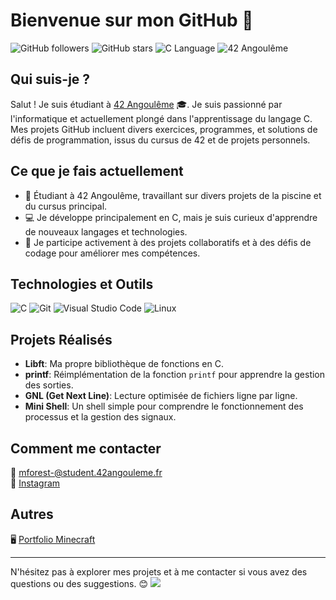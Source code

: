 # Bienvenue sur mon GitHub 👋

![GitHub followers](https://img.shields.io/github/followers/tonnomdutilisateur?label=Suiveurs&style=social)
![GitHub stars](https://img.shields.io/github/stars/tonnomdutilisateur?label=Étoiles&style=social)
![C Language](https://img.shields.io/badge/C-00599C?style=for-the-badge&logo=c&logoColor=white)
![42 Angoulême](https://img.shields.io/badge/42-Angoul%C3%AAme-000000?style=for-the-badge&logo=42&logoColor=white)

## Qui suis-je ?

Salut ! Je suis étudiant à [42 Angoulême](https://www.42.fr/) 🎓. Je suis passionné par l'informatique et actuellement plongé dans l'apprentissage du langage C. Mes projets GitHub incluent divers exercices, programmes, et solutions de défis de programmation, issus du cursus de 42 et de projets personnels.

## Ce que je fais actuellement

- 🔧 Étudiant à 42 Angoulême, travaillant sur divers projets de la piscine et du cursus principal.
- 💻 Je développe principalement en C, mais je suis curieux d'apprendre de nouveaux langages et technologies.
- 🚀 Je participe activement à des projets collaboratifs et à des défis de codage pour améliorer mes compétences.

## Technologies et Outils

![C](https://img.shields.io/badge/C-00599C?style=for-the-badge&logo=c&logoColor=white)
![Git](https://img.shields.io/badge/Git-F05032?style=for-the-badge&logo=git&logoColor=white)
![Visual Studio Code](https://img.shields.io/badge/VS%20Code-0078D4?style=for-the-badge&logo=visual-studio-code&logoColor=white)
![Linux](https://img.shields.io/badge/Linux-FCC624?style=for-the-badge&logo=linux&logoColor=black)

## Projets Réalisés

- **Libft**: Ma propre bibliothèque de fonctions en C.
- **printf**: Réimplémentation de la fonction `printf` pour apprendre la gestion des sorties.
- **GNL (Get Next Line)**: Lecture optimisée de fichiers ligne par ligne.
- **Mini Shell**: Un shell simple pour comprendre le fonctionnement des processus et la gestion des signaux.

## Comment me contacter

📧 [mforest-@student.42angouleme.fr](mailto:mforest-@student.42angouleme.fr)  
📸 [Instagram](https://www.instagram.com/malo.cmiyc/)  

## Autres

🖥️ [Portfolio Minecraft](https://express.adobe.com/page/8sTyy6wh0tZ0P/)

---

N'hésitez pas à explorer mes projets et à me contacter si vous avez des questions ou des suggestions. 😊
![](https://komarev.com/ghpvc/?username=realgetOff&style=for-the-badge)

